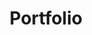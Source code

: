 ---
title: "Portfolio"
description: "This is meta description."
draft: true
enable: false


# custom style
custom_class: "" 
custom_attributes: "" 
custom_css: ""
---